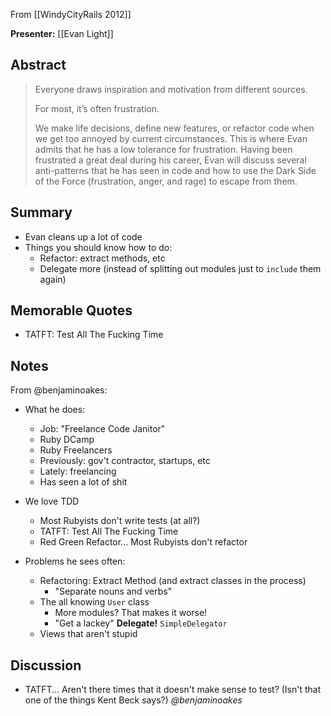From [[WindyCityRails 2012]]

**Presenter:** [[Evan Light]]

## Abstract

> Everyone draws inspiration and motivation from different sources.
> 
> For most, it’s often frustration.
> 
> We make life decisions, define new features, or refactor code when we get too annoyed by current circumstances. This is where Evan admits that he has a low tolerance for frustration. Having been frustrated a great deal during his career, Evan will discuss several anti-patterns that he has seen in code and how to use the Dark Side of the Force (frustration, anger, and rage) to escape from them.

## Summary

* Evan cleans up a lot of code
* Things you should know how to do:
    * Refactor:  extract methods, etc
    * Delegate more (instead of splitting out modules just to `include` them again)

## Memorable Quotes

* TATFT: Test All The Fucking Time

## Notes

From @benjaminoakes:

* What he does:
    * Job: "Freelance Code Janitor"
    * Ruby DCamp
    * Ruby Freelancers
    * Previously: gov't contractor, startups, etc
    * Lately: freelancing
    * Has seen a lot of shit

* We love TDD
    * Most Rubyists don't write tests (at all?)
    * TATFT: Test All The Fucking Time
    * Red Green Refactor... Most Rubyists don't refactor

* Problems he sees often:
    * Refactoring:  Extract Method (and extract classes in the process)
        * "Separate nouns and verbs"
    * The all knowing `User` class
        * More modules?  That makes it worse!
        * "Get a lackey"  **Delegate!**  `SimpleDelegator`
    * Views that aren't stupid

## Discussion

* TATFT... Aren't there times that it doesn't make sense to test?  (Isn't that one of the things Kent Beck says?)  _@benjaminoakes_
